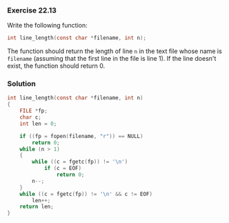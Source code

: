 ### Exercise 22.13

Write the following function:

```c
int line_length(const char *filename, int n);
```

The function should return the length of line `n` in the text file whose name is
`filename` (assuming that the first line in the file is line 1). If the line
doesn't exist, the function should return 0.

### Solution

```c
int line_length(const char *filename, int n)
{
    FILE *fp;
    char c;
    int len = 0;

    if ((fp = fopen(filename, "r")) == NULL)
        return 0;
    while (n > 1)
    {
        while ((c = fgetc(fp)) != '\n')
            if (c = EOF)
                return 0;
        n--;
    }
    while ((c = fgetc(fp)) != '\n' && c != EOF)
        len++;
    return len;
}
```
